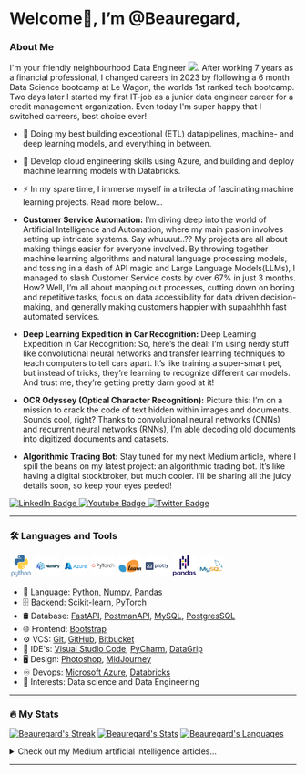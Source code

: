 <H1><B> Welcome👋, I’m @Beauregard,</B></H1>

### About Me
I'm your friendly neighbourhood Data Engineer <img src="https://media.giphy.com/media/WUlplcMpOCEmTGBtBW/giphy.gif" width="30">. After working 7 years as a financial professional, I changed careers in 2023 by flollowing a 6 month Data Science bootcamp at Le Wagon, the worlds 1st ranked tech bootcamp. Two days later I started my first IT-job as a junior data engineer career for a credit management organization. Even today I'm super happy that I switched carreers, best choice ever!

- :telescope: Doing my best building exceptional (ETL) datapipelines, machine- and deep learning models, and everything in between.
- :seedling: Develop cloud engineering skills using Azure, and building and deploy machine learning models with Databricks. 
- :zap: In my spare time, I immerse myself in a trifecta of fascinating machine learning projects. Read more below...

- **Customer Service Automation:**
I’m diving deep into the world of Artificial Intelligence and Automation, where my main pasion involves setting up intricate systems. Say whuuuut..??
My projects are all about making things easier for everyone involved. By throwing together machine learning algorithms and natural language processing models, and tossing in a dash of API magic and Large Language Models(LLMs), I managed to slash Customer Service costs by over 67% in just 3 months. How? Well, I’m all about mapping out processes, cutting down on boring and repetitive tasks, focus on data accessibility for data driven decision-making, and generally making customers happier with supaahhhh fast automated services.

- **Deep Learning Expedition in Car Recognition:** Deep Learning Expedition in Car Recognition: So, here’s the deal: I’m using nerdy stuff like convolutional neural networks and transfer learning techniques to teach computers to tell cars apart. It’s like training a super-smart pet, but instead of tricks, they’re learning to recognize different car models. And trust me, they’re getting pretty darn good at it!

- **OCR Odyssey (Optical Character Recognition):** Picture this: I’m on a mission to crack the code of text hidden within images and documents. Sounds cool, right? Thanks to convolutional neural networks (CNNs) and recurrent neural networks (RNNs), I’m able decoding old documents into digitized documents and datasets.

- **Algorithmic Trading Bot:** Stay tuned for my next Medium article, where I spill the beans on my latest project: an algorithmic trading bot. It’s like having a digital stockbroker, but much cooler. I’ll be sharing all the juicy details soon, so keep your eyes peeled!


<div id="badges">
  <a href="https://www.linkedin.com/">
    <img src="https://img.shields.io/badge/LinkedIn-blue?style=for-the-badge&logo=linkedin&logoColor=white" alt="LinkedIn Badge"/>
  </a>
  <a href="https://www.youtube.com/">
    <img src="https://img.shields.io/badge/YouTube-red?style=for-the-badge&logo=youtube&logoColor=white" alt="Youtube Badge"/>
  </a>
  <a href="https://twitter.com/">
    <img src="https://img.shields.io/badge/Twitter-blue?style=for-the-badge&logo=twitter&logoColor=white" alt="Twitter Badge"/>
  </a>  
</div>

---
### :hammer_and_wrench: Languages and Tools
  <div>
  <img src="https://github.com/devicons/devicon/blob/master/icons/python/python-original-wordmark.svg" title="Python" alt="Python" width="40" height="40"/>&nbsp;
    <img src="https://github.com/devicons/devicon/blob/master/icons/numpy/numpy-original-wordmark.svg" title="numpy" alt="numpy" width="40" height="40"/>&nbsp;
    <img src="https://github.com/devicons/devicon/blob/master/icons/azure/azure-original-wordmark.svg" title="github.com" alt="github.com" width="40" height="40"/>&nbsp;
  <img src="https://github.com/devicons/devicon/blob/master/icons/pytorch/pytorch-original-wordmark.svg" title="Gatsby"  alt="Gatsby" width="40" height="40"/>&nbsp;
  <img src="https://github.com/devicons/devicon/blob/master/icons/scikitlearn/scikitlearn-original.svg" title="MySQL"  alt="MySQL" width="40" height="40"/>&nbsp;
  <img src="https://github.com/devicons/devicon/blob/master/icons/plotly/plotly-original-wordmark.svg" title="NodeJS" alt="NodeJS" width="40" height="40"/>&nbsp;
  <img src="https://github.com/devicons/devicon/blob/master/icons/pandas/pandas-original-wordmark.svg" title="AWS" alt="AWS" width="40" height="40"/>&nbsp;
  <img src="https://github.com/devicons/devicon/blob/master/icons/mysql/mysql-original-wordmark.svg" title="MySQL"  alt="MySQL" width="40" height="40"/>&nbsp;
</div>


* 📜 Language: [Python](https://www.python.org/), [Numpy](https://numpy.org/), [Pandas](https://pandas.pydata.org/)
* 🗄 Backend: [Scikit-learn](https://scikit-learn.org/), [PyTorch](https://pytorch.org/)
* 🛢 Database: [FastAPI](https://fastapi.tiangolo.com/), [PostmanAPI](https://www.postman.com/), [MySQL](https://www.mysql.com/), [PostgresSQL](https://www.postgresql.org/)
* 🌐 Frontend: [Bootstrap](https://getbootstrap.com/)
* ⚙️ VCS: [Git](https://git-scm.com/), [GitHub](https://github.com/), [Bitbucket](https://bitbucket.org/)
* 🔧 IDE's: [Visual Studio Code](https://code.visualstudio.com/), [PyCharm](https://www.jetbrains.com/pycharm/), [DataGrip](https://www.jetbrains.com/datagrip/)
* 🖥 Design: [Photoshop](https://www.adobe.com/products/photoshop.html), [MidJourney](https://www.midjourney.com/)
* ♾️ Devops: [Microsoft Azure](https://azure.microsoft.com/), [Databricks](https://databricks.com/)
* 👀 Interests: Data science and Data Engineering

---
### :fire: My Stats

[![Beauregard's Streak](http://github-readme-streak-stats.herokuapp.com?user=Beauregards&theme=dark&background=000000)](https://git.io/streak-stats)
[![Beauregard's Stats](https://github-readme-stats.vercel.app/api?username=Beauregards&theme=dark&background=000000)](https://github.com/Beauregards/github-readme-stats)
[![Beauregard's Languages](https://github-readme-stats.vercel.app/api/top-langs/?username=Beauregards&layout=compact&theme=dark&background=000000)](https://github.com/Beauregards/github-readme-stats)

<details> <summary>Check out my Medium artificial intelligence articles...</summary>
</details>

---
<!---
Beauregards/Beauregards is a ✨ special ✨ repository because its `README.md` (this file) appears on your GitHub profile.
You can click the Preview link to take a look at your changes.
--->
